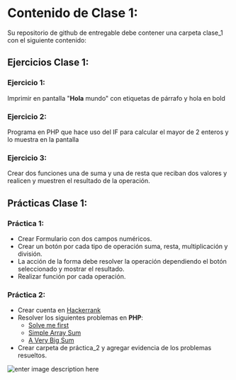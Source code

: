 # Contenido de Clase 1:

Su repositorio de github de entregable debe contener una carpeta clase_1 con el siguiente contenido:

## Ejercicios Clase 1:


### Ejercicio 1:

Imprimir en pantalla "**Hola** mundo" con etiquetas de párrafo y hola en bold

### Ejercicio 2:

Programa en PHP que hace uso del IF para calcular el mayor de 2 enteros y lo muestra en la pantalla

### Ejercicio 3:

Crear dos funciones una de suma y una de resta que reciban dos valores y realicen y muestren el resultado de la operación.

## Prácticas Clase 1:

### Práctica 1:

- Crear Formulario con dos campos numéricos.
- Crear un botón por cada tipo de operación suma, resta, multiplicación y división.
- La acción de la forma debe resolver la operación dependiendo el botón seleccionado y mostrar el resultado.
- Realizar función por cada operación.

### Práctica 2:

- Crear cuenta en [Hackerrank](https://www.hackerrank.com)
- Resolver los siguientes problemas en **PHP**:
	- [Solve me first](https://www.hackerrank.com/challenges/solve-me-first/problem)
	- [Simple Array Sum](https://www.hackerrank.com/challenges/simple-array-sum/problem)
	- [A Very Big Sum](https://www.hackerrank.com/challenges/a-very-big-sum/problem)
- Crear carpeta de práctica_2 y agregar evidencia de los problemas resueltos.

![enter image description here](https://lh3.googleusercontent.com/zpYChbymNHG5o1J2RN307AuAPKofSKtzDOvetcrRunNkgTT3cvNQY9BWbnys-qiBuMyYRoS1A6BK)
